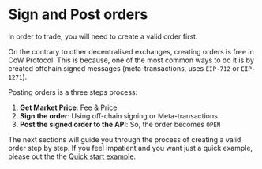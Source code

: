 # Sign and Post orders

In order to trade, you will need to create a valid order first.

On the contrary to other decentralised exchanges, creating orders is free in CoW Protocol. This is because, one of the most common ways to do it is by created offchain signed messages (meta-transactions, uses `EIP-712` or `EIP-1271`).

Posting orders is a three steps process:

1. **Get Market Price**: Fee & Price
2. **Sign the order**: Using off-chain signing or Meta-transactions
3. **Post the signed order to the API**: So, the order becomes `OPEN`

The next sections will guide you through the process of creating a valid order step by step. If you feel impatient and you want just a quick example, please out the the [Quick start example](https://github.com/cowprotocol/cow-sdk/blob/main/examples/cra/src/pages/quickStart/index.tsx).

